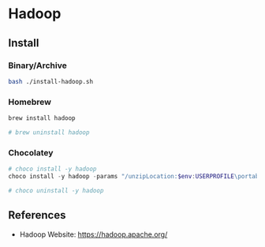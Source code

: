 # Hadoop

## Install

### Binary/Archive

```bash
bash ./install-hadoop.sh
```

### Homebrew

```sh
brew install hadoop

# brew uninstall hadoop
```

### Chocolatey

```ps1
# choco install -y hadoop
choco install -y hadoop -params "/unzipLocation:$env:USERPROFILE\portable"

# choco uninstall -y hadoop
```

## References

- Hadoop Website: <https://hadoop.apache.org/>
